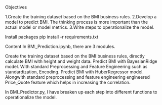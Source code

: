 Objectives

1.Create the training dataset based on the BMI business rules.
2.Develop a model to predict BMI. The thinking process is more important than the actual model or model metrics.
3.Write steps to operationalize the model.


Install packages
pip install -r requirements.txt

Content
In BMI_Prediction.ipynb, there are 3 modules.

Create the training dataset based on the BMI business rules, directly calculate BMI with height and weight data.
Predict BMI with BayesianRidge model. With standard Preprocessing and Feature Engineering such as standardization, Encoding. 
Predict BMI with HuberRegressor  model. Alongwith standard preprocessing and feature engineering engineered Price_Quote feature which helps in increasing the correlation.

In BMI_Predictor.py, I have breaken up each step into different functions to operationalize the model.
